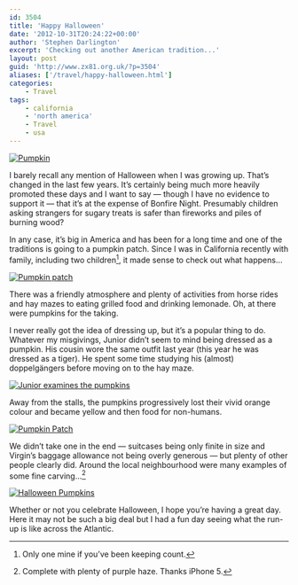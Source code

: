 ```yaml
---
id: 3504
title: 'Happy Halloween'
date: '2012-10-31T20:24:22+00:00'
author: 'Stephen Darlington'
excerpt: 'Checking out another American tradition...'
layout: post
guid: 'http://www.zx81.org.uk/?p=3504'
aliases: ['/travel/happy-halloween.html']
categories:
    - Travel
tags:
    - california
    - 'north america'
    - Travel
    - usa
---
```


[![Pumpkin](https://i0.wp.com/farm9.staticflickr.com/8473/8110898307_0147b99a46.jpg?resize=375%2C500)](http://www.flickr.com/photos/stephendarlington/8110898307/ "Pumpkin by stephendarlington, on Flickr")

I barely recall any mention of Halloween when I was growing up. That’s changed in the last few years. It’s certainly being much more heavily promoted these days and I want to say — though I have no evidence to support it — that it’s at the expense of Bonfire Night. Presumably children asking strangers for sugary treats is safer than fireworks and piles of burning wood?

In any case, it’s big in America and has been for a long time and one of the traditions is going to a pumpkin patch. Since I was in California recently with family, including two children[^1], it made sense to check out what happens…

[![Pumpkin patch](https://i0.wp.com/farm9.staticflickr.com/8046/8142553974_bfb322f514.jpg?resize=500%2C375)](http://www.flickr.com/photos/stephendarlington/8142553974/ "Pumpkin patch by stephendarlington, on Flickr")

There was a friendly atmosphere and plenty of activities from horse rides and hay mazes to eating grilled food and drinking lemonade. Oh, at there were pumpkins for the taking.

I never really got the idea of dressing up, but it’s a popular thing to do. Whatever my misgivings, Junior didn’t seem to mind being dressed as a pumpkin. His cousin wore the same outfit last year (this year he was dressed as a tiger). He spent some time studying his (almost) doppelgängers before moving on to the hay maze.

[![Junior examines the pumpkins](https://i0.wp.com/farm9.staticflickr.com/8191/8142554236_6c57769204.jpg?resize=500%2C375)](http://www.flickr.com/photos/stephendarlington/8142554236/ "Junior examines the pumpkins by stephendarlington, on Flickr")

Away from the stalls, the pumpkins progressively lost their vivid orange colour and became yellow and then food for non-humans.

[![Pumpkin Patch](https://i0.wp.com/farm9.staticflickr.com/8474/8110899011_5005691f28.jpg?resize=375%2C500)](http://www.flickr.com/photos/stephendarlington/8110899011/ "Pumpkin Patch by stephendarlington, on Flickr")

We didn’t take one in the end — suitcases being only finite in size and Virgin’s baggage allowance not being overly generous — but plenty of other people clearly did. Around the local neighbourhood were many examples of some fine carving…[^2]

[![Halloween Pumpkins](https://i0.wp.com/farm9.staticflickr.com/8184/8110905300_a37367e52b.jpg?resize=500%2C375)](http://www.flickr.com/photos/stephendarlington/8110905300/ "Halloween Pumpkins by stephendarlington, on Flickr")

Whether or not you celebrate Halloween, I hope you’re having a great day. Here it may not be such a big deal but I had a fun day seeing what the run-up is like across the Atlantic.
[^1]: Only one mine if you’ve been keeping count.
[^2]: Complete with plenty of purple haze. Thanks iPhone 5.

